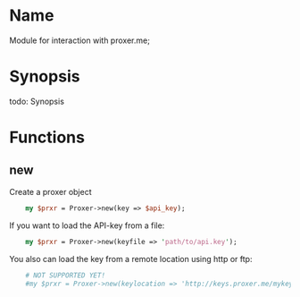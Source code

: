 # Name

Module for interaction with proxer.me;

# Synopsis

todo: Synopsis 

# Functions

## new

Create a proxer object
```Perl
    my $prxr = Proxer->new(key => $api_key);
```

If you want to load the API-key from a file:
```Perl
    my $prxr = Proxer->new(keyfile => 'path/to/api.key');
```

You also can load the key from a remote location using http or ftp:
```Perl
    # NOT SUPPORTED YET!
    #my $prxr = Proxer->new(keylocation => 'http://keys.proxer.me/mykey');
```
